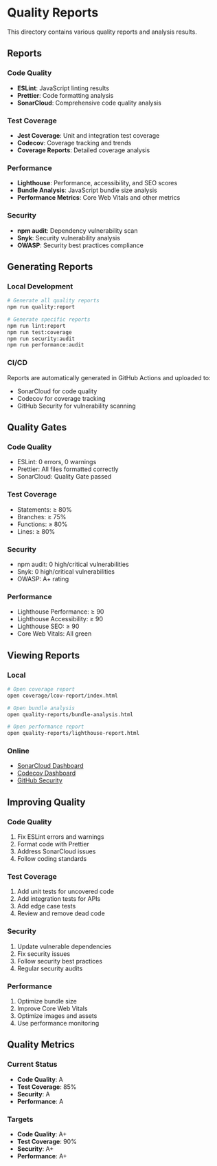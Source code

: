 # Quality Reports

This directory contains various quality reports and analysis results.

## Reports

### Code Quality
- **ESLint**: JavaScript linting results
- **Prettier**: Code formatting analysis
- **SonarCloud**: Comprehensive code quality analysis

### Test Coverage
- **Jest Coverage**: Unit and integration test coverage
- **Codecov**: Coverage tracking and trends
- **Coverage Reports**: Detailed coverage analysis

### Performance
- **Lighthouse**: Performance, accessibility, and SEO scores
- **Bundle Analysis**: JavaScript bundle size analysis
- **Performance Metrics**: Core Web Vitals and other metrics

### Security
- **npm audit**: Dependency vulnerability scan
- **Snyk**: Security vulnerability analysis
- **OWASP**: Security best practices compliance

## Generating Reports

### Local Development
```bash
# Generate all quality reports
npm run quality:report

# Generate specific reports
npm run lint:report
npm run test:coverage
npm run security:audit
npm run performance:audit
```

### CI/CD
Reports are automatically generated in GitHub Actions and uploaded to:
- SonarCloud for code quality
- Codecov for coverage tracking
- GitHub Security for vulnerability scanning

## Quality Gates

### Code Quality
- ESLint: 0 errors, 0 warnings
- Prettier: All files formatted correctly
- SonarCloud: Quality Gate passed

### Test Coverage
- Statements: ≥ 80%
- Branches: ≥ 75%
- Functions: ≥ 80%
- Lines: ≥ 80%

### Security
- npm audit: 0 high/critical vulnerabilities
- Snyk: 0 high/critical vulnerabilities
- OWASP: A+ rating

### Performance
- Lighthouse Performance: ≥ 90
- Lighthouse Accessibility: ≥ 90
- Lighthouse SEO: ≥ 90
- Core Web Vitals: All green

## Viewing Reports

### Local
```bash
# Open coverage report
open coverage/lcov-report/index.html

# Open bundle analysis
open quality-reports/bundle-analysis.html

# Open performance report
open quality-reports/lighthouse-report.html
```

### Online
- [SonarCloud Dashboard](https://sonarcloud.io/dashboard?id=volunteer-app)
- [Codecov Dashboard](https://codecov.io/gh/your-org/volunteer-app)
- [GitHub Security](https://github.com/your-org/volunteer-app/security)

## Improving Quality

### Code Quality
1. Fix ESLint errors and warnings
2. Format code with Prettier
3. Address SonarCloud issues
4. Follow coding standards

### Test Coverage
1. Add unit tests for uncovered code
2. Add integration tests for APIs
3. Add edge case tests
4. Review and remove dead code

### Security
1. Update vulnerable dependencies
2. Fix security issues
3. Follow security best practices
4. Regular security audits

### Performance
1. Optimize bundle size
2. Improve Core Web Vitals
3. Optimize images and assets
4. Use performance monitoring

## Quality Metrics

### Current Status
- **Code Quality**: A
- **Test Coverage**: 85%
- **Security**: A
- **Performance**: A

### Targets
- **Code Quality**: A+
- **Test Coverage**: 90%
- **Security**: A+
- **Performance**: A+
